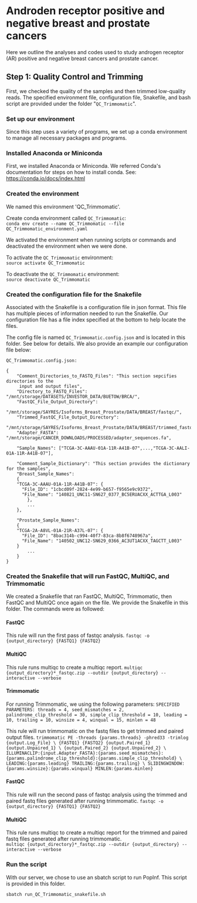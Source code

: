 # Androden receptor positive and negative breast and prostate cancers
Here we outline the analyses and codes used to study androgen receptor (AR) positive and negative breast cancers and prostate cancer. 

## Step 1: Quality Control and Trimming
First, we checked the quality of the samples and then trimmed low-quality reads. The specified environment file, configuration file, Snakefile, and bash script are provided under the folder "`QC_Trimmomatic`". 

### Set up our environment 
Since this step uses a variety of programs, we set up a conda environment to manage all necessary packages and programs.

### Installed Anaconda or Miniconda
First, we installed Anaconda or Miniconda. We referred  Conda's documentation for steps on how to install conda. See: https://conda.io/docs/index.html

### Created the environment
We named this environment 'QC_Trimmomatic'.

Create conda environment called `QC_Trimmomatic`: \
`conda env create --name QC_Trimmomatic --file QC_Trimmomatic_environment.yaml`

We activated the environment when running scripts or commands and deactivated the environment when we were done. 

To activate the `QC_Trimmomatic` environment: \
`source activate QC_Trimmomatic` 

To deactivate the `QC_Trimmomatic` environment: \
`source deactivate QC_Trimmomatic`

### Created the configuration file for the Snakefile
Associated with the Snakefile is a configuration file in json format. This file has multiple pieces of information needed to run the Snakefile. Our configuration file has a file index specified at the bottom to help locate the files.

The config file is named `QC_Trimmomatic.config.json` and is located in this folder. See below for details. We also provide an example our configuration file below:

`QC_Trimmomatic.config.json:`
```
{
  	"Comment_Directories_to_FASTQ_Files": "This section sepcifies directories to the 
	 input and output files",
  	"Directory_to_FASTQ_Files": "/mnt/storage/DATASETS/INVESTOR_DATA/BUETOW/BRCA/",
  	"FastQC_File_Output_Directory": 
		"/mnt/storage/SAYRES/Isoforms_Breast_Prostate/DATA/BREAST/fastqc/",
  	"Trimmed_FastQC_File_Output_Directory": 
		"/mnt/storage/SAYRES/Isoforms_Breast_Prostate/DATA/BREAST/trimmed_fastqc/",
  	"Adapter_FASTA": "/mnt/storage/CANCER_DOWNLOADS/PROCESSED/adapter_sequences.fa",

	"Sample_Names": ["TCGA-3C-AAAU-01A-11R-A41B-07",...,"TCGA-3C-AALI-01A-11R-A41B-07"],

	"Comment_Sample_Dictionary": "This section provides the dictionary for the samples",
	"Breast_Sample_Names":
  	{
    "TCGA-3C-AAAU-01A-11R-A41B-07": {
      "File_ID": "1cbcd09f-2824-4e99-b657-f9565e9c9372",
      "File_Name": "140821_UNC11-SN627_0377_BC5ERUACXX_ACTTGA_L003"
    	}, 
		...
	},
	
	"Prostate_Sample_Names":
  	{
    "TCGA-2A-A8VL-01A-21R-A37L-07": {
      "File_ID": "8bac314b-c994-40f7-83ca-8b8f6748967a",
      "File_Name": "140502_UNC12-SN629_0366_AC3UT1ACXX_TAGCTT_L003"
   	}
		...
	} 
}
```

### Created the Snakefile that will run FastQC, MultiQC, and Trimmomatic
We created a Snakefile that ran FastQC, MultiQC, Trimmomatic, then FastQC and MultiQC once again on the file. We provide the Snakefile in this folder. The commands were as followed:

#### FastQC
This rule will run the first pass of fastqc analysis.
`fastqc -o {output_directory} {FASTQ1} {FASTQ2}`

#### MultiQC
This rule runs multiqc to create a multiqc report.
`multiqc {output_directory}*_fastqc.zip --outdir {output_directory} --interactive --verbose`

#### Trimmomatic
For running Trimmomatic, we using the following parameters:
`SPECIFIED PARAMETERS:
	threads = 4,
	seed_mismatches = 2,
	palindrome_clip_threshold = 30,
	simple_clip_threshold = 10,
	leading = 10,
	trailing = 10,
	winsize = 4,
	winqual = 15,
	minlen = 48`
	
This rule will run trimmomatic on the fastq files to get trimmed and paired output files.
`trimmomatic PE -threads {params.threads} -phred33 -trimlog {output.Log_File} \
{FASTQ1} {FASTQ2} {output.Paired_1} {output.Unpaired_1} \
{output.Paired_2} {output.Unpaired_2} \
ILLUMINACLIP:{input.Adapter_FASTA}:{params.seed_mismatches}:
{params.palindrome_clip_threshold}:{params.simple_clip_threshold} \
LEADING:{params.leading} TRAILING:{params.trailing} \
SLIDINGWINDOW:{params.winsize}:{params.winqual} MINLEN:{params.minlen}`

#### FastQC
This rule will run the second pass of fastqc analysis using the trimmed and paired fastq files generated after running trimmomatic.
`fastqc -o {output_directory} {FASTQ1} {FASTQ2}`

#### MultiQC
This rule runs multiqc to create a multiqc report for the trimmed and paired fastq files generated after running trimmomatic.	
`multiqc {output_directory}*_fastqc.zip --outdir {output_directory} --interactive --verbose`
          
### Run the script
With our server, we chose to use an sbatch script to run PopInf. This script is provided in this folder.

`sbatch run_QC_Trimmomatic_snakefile.sh`
         

